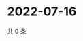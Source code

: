 # 2022-07-16

共 0 条

<!-- BEGIN WEIBO -->
<!-- 最后更新时间 Sat Jul 16 2022 18:16:33 GMT+0800 (China Standard Time) -->

<!-- END WEIBO -->
